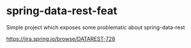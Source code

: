# spring-data-rest-feat
Simple project which exposes some problematic about spring-data-rest

https://jira.spring.io/browse/DATAREST-728

